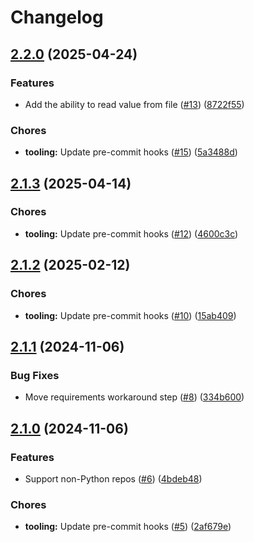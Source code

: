 # Changelog

## [2.2.0](https://github.com/primeft/aws-ssm-parameter/compare/v2.1.3...v2.2.0) (2025-04-24)


### Features

* Add the ability to read value from file ([#13](https://github.com/primeft/aws-ssm-parameter/issues/13)) ([8722f55](https://github.com/primeft/aws-ssm-parameter/commit/8722f5503fbeb35138d358a7728405dc4309773e))


### Chores

* **tooling:** Update pre-commit hooks ([#15](https://github.com/primeft/aws-ssm-parameter/issues/15)) ([5a3488d](https://github.com/primeft/aws-ssm-parameter/commit/5a3488d89430c609483058b8d53aa42374b86d48))

## [2.1.3](https://github.com/primeft/aws-ssm-parameter/compare/v2.1.2...v2.1.3) (2025-04-14)


### Chores

* **tooling:** Update pre-commit hooks ([#12](https://github.com/primeft/aws-ssm-parameter/issues/12)) ([4600c3c](https://github.com/primeft/aws-ssm-parameter/commit/4600c3cb28f77e45458aa743c82b8f8aa12cd1f2))

## [2.1.2](https://github.com/primeft/aws-ssm-parameter/compare/v2.1.1...v2.1.2) (2025-02-12)


### Chores

* **tooling:** Update pre-commit hooks ([#10](https://github.com/primeft/aws-ssm-parameter/issues/10)) ([15ab409](https://github.com/primeft/aws-ssm-parameter/commit/15ab4093b7e8062b9b63c6aee01af3fcd39e575b))

## [2.1.1](https://github.com/primeft/aws-ssm-parameter/compare/v2.1.0...v2.1.1) (2024-11-06)


### Bug Fixes

* Move requirements workaround step ([#8](https://github.com/primeft/aws-ssm-parameter/issues/8)) ([334b600](https://github.com/primeft/aws-ssm-parameter/commit/334b600f87143a29b07595a12ca1a47692ed1dc4))

## [2.1.0](https://github.com/primeft/aws-ssm-parameter/compare/v2.0.3...v2.1.0) (2024-11-06)


### Features

* Support non-Python repos ([#6](https://github.com/primeft/aws-ssm-parameter/issues/6)) ([4bdeb48](https://github.com/primeft/aws-ssm-parameter/commit/4bdeb48687b507da7d40381b48d5efb64dd71b1c))


### Chores

* **tooling:** Update pre-commit hooks ([#5](https://github.com/primeft/aws-ssm-parameter/issues/5)) ([2af679e](https://github.com/primeft/aws-ssm-parameter/commit/2af679e4f6ef630f400839a59cdda22cd7f2d8b0))
